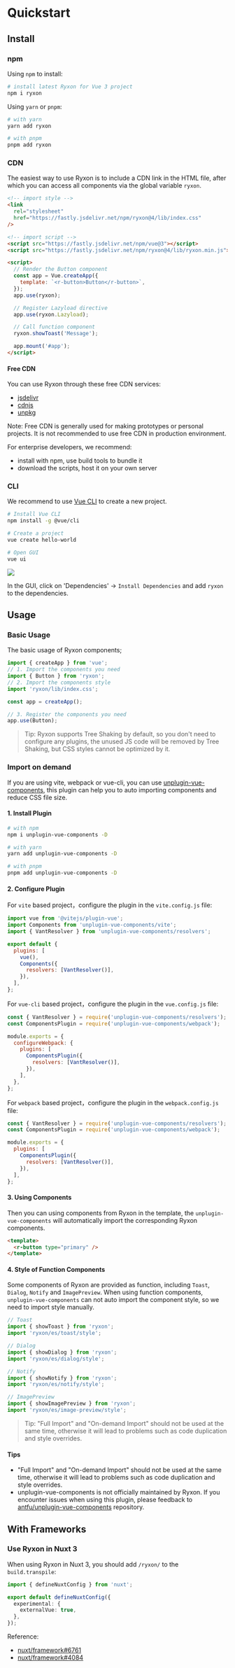 # Quickstart

## Install

### npm

Using `npm` to install:

```bash
# install latest Ryxon for Vue 3 project
npm i ryxon
```

Using `yarn` or `pnpm`:

```bash
# with yarn
yarn add ryxon

# with pnpm
pnpm add ryxon
```

### CDN

The easiest way to use Ryxon is to include a CDN link in the HTML file, after which you can access all components via the global variable `ryxon`.

```html
<!-- import style -->
<link
  rel="stylesheet"
  href="https://fastly.jsdelivr.net/npm/ryxon@4/lib/index.css"
/>

<!-- import script -->
<script src="https://fastly.jsdelivr.net/npm/vue@3"></script>
<script src="https://fastly.jsdelivr.net/npm/ryxon@4/lib/ryxon.min.js"></script>

<script>
  // Render the Button component
  const app = Vue.createApp({
    template: `<r-button>Button</r-button>`,
  });
  app.use(ryxon);

  // Register Lazyload directive
  app.use(ryxon.Lazyload);

  // Call function component
  ryxon.showToast('Message');

  app.mount('#app');
</script>
```

#### Free CDN

You can use Ryxon through these free CDN services:

- [jsdelivr](https://www.jsdelivr.com/package/npm/ryxon)
- [cdnjs](https://cdnjs.com/libraries/ryxon)
- [unpkg](https://unpkg.com/)

Note: Free CDN is generally used for making prototypes or personal projects. It is not recommended to use free CDN in production environment.

For enterprise developers, we recommend:

- install with npm, use build tools to bundle it
- download the scripts, host it on your own server

### CLI

We recommend to use [Vue CLI](https://cli.vuejs.org/) to create a new project.

```bash
# Install Vue CLI
npm install -g @vue/cli

# Create a project
vue create hello-world

# Open GUI
vue ui
```

![](https://fastly.jsdelivr.net/npm/@ryxon/assets/vue-cli-demo-201809030812.png)

In the GUI, click on 'Dependencies' -> `Install Dependencies` and add `ryxon` to the dependencies.

## Usage

### Basic Usage

The basic usage of Ryxon components;

```js
import { createApp } from 'vue';
// 1. Import the components you need
import { Button } from 'ryxon';
// 2. Import the components style
import 'ryxon/lib/index.css';

const app = createApp();

// 3. Register the components you need
app.use(Button);
```

> Tip: Ryxon supports Tree Shaking by default, so you don't need to configure any plugins, the unused JS code will be removed by Tree Shaking, but CSS styles cannot be optimized by it.

### Import on demand

If you are using vite, webpack or vue-cli, you can use [unplugin-vue-components](https://github.com/antfu/unplugin-vue-components), this plugin can help you to auto importing components and reduce CSS file size.

#### 1. Install Plugin

```bash
# with npm
npm i unplugin-vue-components -D

# with yarn
yarn add unplugin-vue-components -D

# with pnpm
pnpm add unplugin-vue-components -D
```

#### 2. Configure Plugin

For `vite` based project，configure the plugin in the `vite.config.js` file:

```js
import vue from '@vitejs/plugin-vue';
import Components from 'unplugin-vue-components/vite';
import { VantResolver } from 'unplugin-vue-components/resolvers';

export default {
  plugins: [
    vue(),
    Components({
      resolvers: [VantResolver()],
    }),
  ],
};
```

For `vue-cli` based project，configure the plugin in the `vue.config.js` file:

```js
const { VantResolver } = require('unplugin-vue-components/resolvers');
const ComponentsPlugin = require('unplugin-vue-components/webpack');

module.exports = {
  configureWebpack: {
    plugins: [
      ComponentsPlugin({
        resolvers: [VantResolver()],
      }),
    ],
  },
};
```

For `webpack` based project，configure the plugin in the `webpack.config.js` file:

```js
const { VantResolver } = require('unplugin-vue-components/resolvers');
const ComponentsPlugin = require('unplugin-vue-components/webpack');

module.exports = {
  plugins: [
    ComponentsPlugin({
      resolvers: [VantResolver()],
    }),
  ],
};
```

#### 3. Using Components

Then you can using components from Ryxon in the template, the `unplugin-vue-components` will automatically import the corresponding Ryxon components.

```html
<template>
  <r-button type="primary" />
</template>
```

#### 4. Style of Function Components

Some components of Ryxon are provided as function, including `Toast`, `Dialog`, `Notify` and `ImagePreview`. When using function components, `unplugin-vue-components` can not auto import the component style, so we need to import style manually.

```js
// Toast
import { showToast } from 'ryxon';
import 'ryxon/es/toast/style';

// Dialog
import { showDialog } from 'ryxon';
import 'ryxon/es/dialog/style';

// Notify
import { showNotify } from 'ryxon';
import 'ryxon/es/notify/style';

// ImagePreview
import { showImagePreview } from 'ryxon';
import 'ryxon/es/image-preview/style';
```

> Tip: "Full Import" and "On-demand Import" should not be used at the same time, otherwise it will lead to problems such as code duplication and style overrides.

#### Tips

- "Full Import" and "On-demand Import" should not be used at the same time, otherwise it will lead to problems such as code duplication and style overrides.
- unplugin-vue-components is not officially maintained by Ryxon. If you encounter issues when using this plugin, please feedback to [antfu/unplugin-vue-components](https://github.com/antfu/unplugin-vue-components) repository.

## With Frameworks

### Use Ryxon in Nuxt 3

When using Ryxon in Nuxt 3, you should add `/ryxon/` to the `build.transpile`:

```ts
import { defineNuxtConfig } from 'nuxt';

export default defineNuxtConfig({
  experimental: {
    externalVue: true,
  },
});
```

Reference:

- [nuxt/framework#6761](https://github.com/nuxt/framework/issues/6761)
- [nuxt/framework#4084](https://github.com/nuxt/framework/issues/4084)
